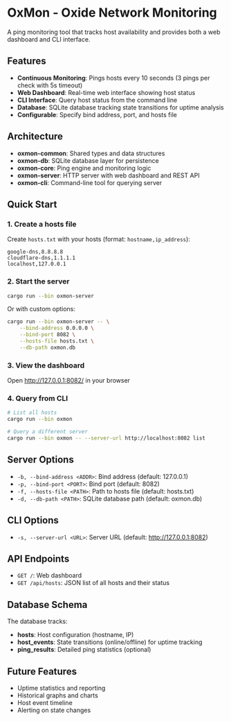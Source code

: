 # OxMon - Oxide Network Monitoring

A ping monitoring tool that tracks host availability and provides
both a web dashboard and CLI interface.

## Features

- **Continuous Monitoring**: Pings hosts every 10 seconds (3 pings
  per check with 5s timeout)
- **Web Dashboard**: Real-time web interface showing host status
- **CLI Interface**: Query host status from the command line
- **Database**: SQLite database tracking state transitions for
  uptime analysis
- **Configurable**: Specify bind address, port, and hosts file

## Architecture

- **oxmon-common**: Shared types and data structures
- **oxmon-db**: SQLite database layer for persistence
- **oxmon-core**: Ping engine and monitoring logic
- **oxmon-server**: HTTP server with web dashboard and REST API
- **oxmon-cli**: Command-line tool for querying server

## Quick Start

### 1. Create a hosts file

Create `hosts.txt` with your hosts (format: `hostname,ip_address`):

```
google-dns,8.8.8.8
cloudflare-dns,1.1.1.1
localhost,127.0.0.1
```

### 2. Start the server

```bash
cargo run --bin oxmon-server
```

Or with custom options:

```bash
cargo run --bin oxmon-server -- \
    --bind-address 0.0.0.0 \
    --bind-port 8082 \
    --hosts-file hosts.txt \
    --db-path oxmon.db
```

### 3. View the dashboard

Open http://127.0.0.1:8082/ in your browser

### 4. Query from CLI

```bash
# List all hosts
cargo run --bin oxmon

# Query a different server
cargo run --bin oxmon -- --server-url http://localhost:8082 list
```

## Server Options

- `-b, --bind-address <ADDR>`: Bind address (default: 127.0.0.1)
- `-p, --bind-port <PORT>`: Bind port (default: 8082)
- `-f, --hosts-file <PATH>`: Path to hosts file (default:
  hosts.txt)
- `-d, --db-path <PATH>`: SQLite database path (default: oxmon.db)

## CLI Options

- `-s, --server-url <URL>`: Server URL (default:
  http://127.0.0.1:8082)

## API Endpoints

- `GET /`: Web dashboard
- `GET /api/hosts`: JSON list of all hosts and their status

## Database Schema

The database tracks:
- **hosts**: Host configuration (hostname, IP)
- **host_events**: State transitions (online/offline) for uptime
  tracking
- **ping_results**: Detailed ping statistics (optional)

## Future Features

- Uptime statistics and reporting
- Historical graphs and charts
- Host event timeline
- Alerting on state changes
